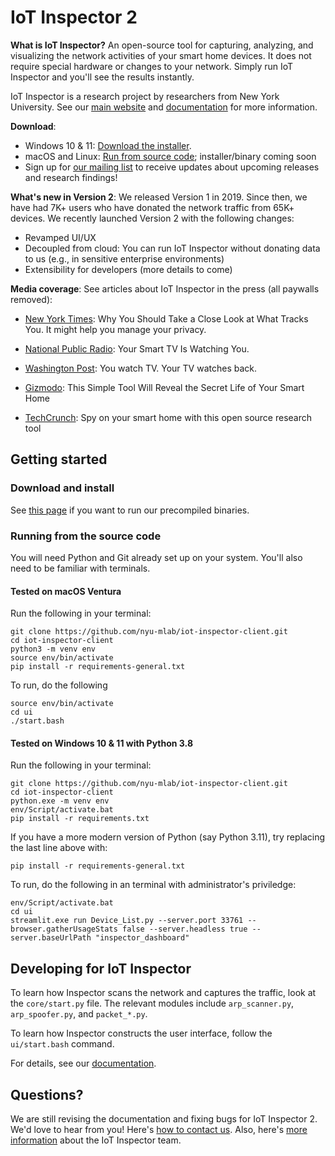 # IoT Inspector 2

**What is IoT Inspector?** An open-source tool for capturing, analyzing, and visualizing the network activities of your smart home devices. It does not require special hardware or changes to your network. Simply run IoT Inspector and you'll see the results instantly.

IoT Inspector is a research project by researchers from New York University. See our [main website](https://inspector.engineering.nyu.edu/) and  [documentation](https://github.com/nyu-mlab/iot-inspector-client/wiki) for more information.

**Download**:
* Windows 10 & 11: [Download the installer](https://github.com/nyu-mlab/iot-inspector-client/wiki/Download-&-Install).
* macOS and Linux: [Run from source code](https://github.com/nyu-mlab/iot-inspector-client/wiki/Download-&-Install#macos); installer/binary coming soon
* Sign up for [our mailing list](https://forms.gle/yrMXoX64hHtPQyNQ6) to receive updates about upcoming releases and research findings!

**What's new in Version 2**: We released Version 1 in 2019. Since then, we have had 7K+ users who have donated the network traffic from 65K+ devices. We recently launched Version 2 with the following changes:

* Revamped UI/UX
* Decoupled from cloud: You can run IoT Inspector without donating data to us (e.g., in sensitive enterprise environments)
* Extensibility for developers (more details to come)


**Media coverage**: See articles about IoT Inspector in the press (all paywalls removed):

* [New York Times](https://www.nytimes.com/2020/01/07/opinion/location-tracking-privacy.html?unlocked_article_code=bXAKhvWOVzlmXYTvb6YR5pJjOmRJaOeRArCoN_dhSv_6RyOPm7LPp1Zna-bMq9DnBbUkm-1qWXH_L7Nhm1_DlM5PZplmF-6O-igOboXPYqWYAs3MTP-Hc0GsZV-_jQYiDIKzD4fQJbZXXPIdy9v9FhKFDOVUyscGBqOKLwod3cramKE80pqApj6-m6du5TqSrPoIiV0gJrRO9tfNxj6PSWPUkhxY5sLIH34qYixu81JS-9LwMgBTr7brUWzIdJtt0wb4syRJoiYXYkXd4LsM1ThHjLr8bufaQ-b75w-3ZFHANpIEgH4NOkDsB0lQBKV3MO0yatl2-cuEpqh5XL8zoZa6bOU&smid=url-share): Why You Should Take a Close Look at What Tracks You. It might help you manage your privacy.

* [National Public Radio](https://www.sciencefriday.com/segments/smart-tv-roku-spying/): Your Smart TV Is Watching You.

* [Washington Post](http://web.archive.org/web/20200727193548/https://www.washingtonpost.com/technology/2019/09/18/you-watch-tv-your-tv-watches-back/?noredirect=on): You watch TV. Your TV watches back.

* [Gizmodo](https://gizmodo.com/this-simple-tool-will-reveal-the-secret-life-of-your-sm-1832264323): This Simple Tool Will Reveal the Secret Life of Your Smart Home

* [TechCrunch](https://techcrunch.com/2019/04/13/spy-on-your-smart-home-with-this-open-source-research-tool/?guccounter=1&guce_referrer=aHR0cHM6Ly9pbnNwZWN0b3IuZW5naW5lZXJpbmcubnl1LmVkdS8&guce_referrer_sig=AQAAAIsGYIGmOZw6fpW-GF03KI87LGhE7Mgp_F27fm5eWTiLu26rPrXdVj-vq_BWCaAuPgfg2AjGVddurkTvX92tYtF7SeELflgPa_PAQ6vNGpddbxU3VEmk4UCzQjKY7tuOikY1W685d_5O6_u7ifyM9N2keBqKjTobUWUSdGijZ65Y): Spy on your smart home with this open source research tool


## Getting started

### Download and install

See [this page](https://github.com/nyu-mlab/iot-inspector-client/wiki/Download-&-Install) if you want to run our precompiled binaries.


### Running from the source code

You will need Python and Git already set up on your system. You'll also need to be familiar with terminals.

#### Tested on macOS Ventura

Run the following in your terminal:

```
git clone https://github.com/nyu-mlab/iot-inspector-client.git
cd iot-inspector-client
python3 -m venv env
source env/bin/activate
pip install -r requirements-general.txt
```

To run, do the following

```
source env/bin/activate
cd ui
./start.bash

```

#### Tested on Windows 10 & 11 with Python 3.8

Run the following in your terminal:

```
git clone https://github.com/nyu-mlab/iot-inspector-client.git
cd iot-inspector-client
python.exe -m venv env
env/Script/activate.bat
pip install -r requirements.txt
```

If you have a more modern version of Python (say Python 3.11), try replacing the last line above with:

```
pip install -r requirements-general.txt
```

To run, do the following in an terminal with administrator's priviledge:

```
env/Script/activate.bat
cd ui
streamlit.exe run Device_List.py --server.port 33761 --browser.gatherUsageStats false --server.headless true --server.baseUrlPath "inspector_dashboard"
```



## Developing for IoT Inspector

To learn how Inspector scans the network and captures the traffic, look at the `core/start.py` file. The relevant modules include `arp_scanner.py`, `arp_spoofer.py`, and `packet_*.py`.

To learn how Inspector constructs the user interface, follow the `ui/start.bash` command.

For details, see our [documentation](https://github.com/nyu-mlab/iot-inspector-client/wiki).



## Questions?

We are still revising the documentation and fixing bugs for IoT Inspector 2. We'd love to hear from you! Here's [how to contact us](https://github.com/nyu-mlab/iot-inspector-client/wiki/Contact-us). Also, here's [more information](https://github.com/nyu-mlab/iot-inspector-client/wiki/Frequently-Asked-Questions#about-iot-inspector) about the IoT Inspector team.